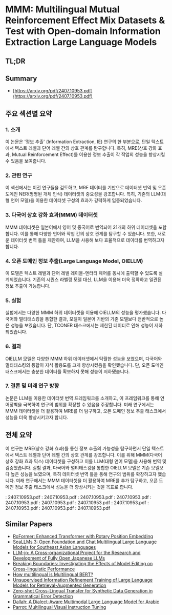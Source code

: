 # MMM: Multilingual Mutual Reinforcement Effect Mix Datasets & Test with Open-domain Information Extraction Large Language Models
## TL;DR
## Summary
- [https://arxiv.org/pdf/2407.10953.pdf](https://arxiv.org/pdf/2407.10953.pdf)

## 주요 섹션별 요약

### 1. 소개
이 논문은 '정보 추출' (Information Extraction, IE) 연구의 한 부분으로, 단일 텍스트에서 텍스트 레벨과 단어 레벨 간의 상호 관계를 탐구합니다. 특히, MRE(상호 강화 효과, Mutual Reinforcement Effect)를 이용한 정보 추출이 각 작업의 성능을 향상시킬 수 있음을 보여줍니다.

### 2. 관련 연구
이 섹션에서는 이전 연구들을 검토하고, MRE 데이터를 기반으로 데이터셋 번역 및 오픈 도메인 NER(명명된 개체 인식) 데이터셋의 중요성을 강조합니다. 특히, 기존의 LLM(대형 언어 모델)을 이용한 데이터셋 구성의 효과가 강력하게 입증되었습니다.

### 3. 다국어 상호 강화 효과(MMM) 데이터셋
MMM 데이터셋은 일본어에서 영어 및 중국어로 번역되어 21개의 하위 데이터셋을 포함합니다. 이를 통해 다양한 언어와 작업 간의 상호 관계를 탐구할 수 있습니다. 또한, 새로운 데이터셋 번역 틀을 제안하여, LLM을 사용해 보다 효율적으로 데이터를 번역하고자 합니다.

### 4. 오픈 도메인 정보 추출(Large Language Model, OIELLM)
이 모델은 텍스트 레벨과 단어 레벨 레이블-엔터티 페어를 동시에 출력할 수 있도록 설계되었습니다. 기존의 시퀀스 라벨링 모델 대신, LLM을 이용해 더욱 정확하고 일관된 정보 추출이 가능합니다.

### 5. 실험
실험에서는 다양한 MMM 하위 데이터셋을 이용해 OIELLM의 성능을 평가했습니다. 다국어와 멀티태스킹을 통합한 결과, 모델이 일본어 기반의 기존 모델보다 전반적으로 높은 성능을 보였습니다. 단, TCONER 태스크에서는 제한된 데이터로 인해 성능이 저하되었습니다.

### 6. 결과
OIELLM 모델은 다양한 MMM 하위 데이터셋에서 탁월한 성능을 보였으며, 다국어와 멀티태스킹의 통합이 지식 활용도를 크게 향상시켰음을 확인했습니다. 단, 오픈 도메인 태스크에서는 충분한 데이터를 확보하지 못해 성능이 저하됐습니다.

### 7. 결론 및 미래 연구 방향
논문은 LLM을 이용한 데이터셋 번역 프레임워크를 소개하고, 이 프레임워크를 통해 언어장벽을 극복하여 연구의 범위를 확장할 수 있음을 주장합니다. 미래 연구에서는 MMM 데이터셋을 더 활용하여 MRE를 더 탐구하고, 오픈 도메인 정보 추출 태스크에서 성능을 더욱 향상시키고자 합니다.

## 전체 요약
이 연구는 MRE(상호 강화 효과)를 통한 정보 추출의 가능성을 탐구하면서 단일 텍스트에서 텍스트 레벨과 단어 레벨 간의 상호 관계를 강조합니다. 이를 위해 MMM(다국어 상호 강화 효과 믹스) 데이터셋을 구성하고 이를 LLM(대형 언어 모델)을 사용해 번역 및 검증했습니다. 실험 결과, 다국어와 멀티태스킹을 통합한 OIELLM 모델은 기존 모델보다 높은 성능을 보였으며, 특히 데이터셋 번역 틀을 통해 연구의 범위를 확장하고자 했습니다. 미래 연구에서는 MMM 데이터셋을 더 활용하여 MRE를 추가 탐구하고, 오픈 도메인 정보 추출 태스크에서 성능을 더 향상시키는 것을 목표로 합니다.

 : 2407.10953.pdf
 : 2407.10953.pdf
 : 2407.10953.pdf
 : 2407.10953.pdf
 : 2407.10953.pdf
 : 2407.10953.pdf
 : 2407.10953.pdf
 : 2407.10953.pdf
 : 2407.10953.pdf
 : 2407.10953.pdf
 : 2407.10953.pdf

## Similar Papers
- [RoFormer: Enhanced Transformer with Rotary Position Embedding](2104.09864.md)
- [SeaLLMs 3: Open Foundation and Chat Multilingual Large Language Models for Southeast Asian Languages](2407.19672.md)
- [LLM-jp: A Cross-organizational Project for the Research and Development of Fully Open Japanese LLMs](2407.03963.md)
- [Breaking Boundaries: Investigating the Effects of Model Editing on Cross-linguistic Performance](2406.11139.md)
- [How multilingual is Multilingual BERT?](1906.01502.md)
- [Unsupervised Information Refinement Training of Large Language Models for Retrieval-Augmented Generation](2402.18150.md)
- [Zero-shot Cross-Lingual Transfer for Synthetic Data Generation in Grammatical Error Detection](2407.11854.md)
- [Dallah: A Dialect-Aware Multimodal Large Language Model for Arabic](2407.18129.md)
- [Parrot: Multilingual Visual Instruction Tuning](2406.02539.md)
